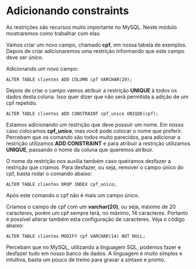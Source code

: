 # Adicionando constraints

As restrições são recursos muito importante no MySQL. Neste módulo mostraremos como trabalhar com elas.

Vamos criar um novo campo, chamado **cpf**, em nossa tabela de exemplos. Depois de criar adicionaremos uma restrição informando que este campo deve ser único.

Adicionando um novo campo:

```
ALTER TABLE clientes ADD COLUMN cpf VARCHAR(20);
```

Depois de criar o campo vamos atribuir a restrição **UNIQUE** à todos os dados desta coluna. Isso quer dizer que não será permitida a adição de um cpf repetido.

```
ALTER TABLE clientes ADD CONSTRAINT cpf_unico UNIQUE(cpf);
```

Estamos adicionando um restrição que deve possuir um nome. Em nosso caso colocamos **cpf_unico**, mas você pode colocar o nome que preferir. Percebam que os comando são todos muito parecidos, para adicionar a restrição utilizamos **ADD CONSTRAINT** e para atribuir a restrição utilizamos **UNIQUE**, passando o nome da coluna que queremos atribuir.

O nome da restrição nos auxilia também caso queiramos desfazer a restrição que criamos. Para desfazer, ou seja, remover o campo único do cpf, basta rodar o comando abaixo:

```
ALTER TABLE clientes DROP INDEX cpf_unico;
```

Após este comando o cpf não é mais um campo único.

Criamos o campo de cpf com um **varchar(20)**, ou seja, máximo de 20 caracteres, porém um cpf sempre terá, no máximo, 14 caracteres. Portanto é possível alterar também esta configuração de caracteres. Veja o código abaixo:

```
ALTER TABLE clientes MODIFY cpf VARCHAR(14) NOT NULL;
```

Percebam que no MySQL, utilizando a linguagem SQL, podemos fazer e desfazer tudo em nosso banco de dados. A linguagem é muito simples e intuitiva, basta um pouco de treino para gravar a sintaxe e pronto.